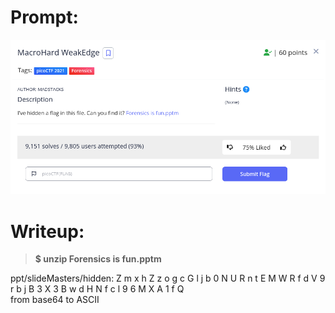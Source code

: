 <h1>
  Prompt:
</h1>

![alt text](prompt.png)

<h1>
  Writeup:
</h1>

> **$ unzip Forensics is fun.pptm**<br> 
<p>ppt/slideMasters/hidden: Z m x h Z z o g c G l j b 0 N U R n t E M W R f d V 9 r b j B 3 X 3 B w d H N f c l 9 6 M X A 1 f Q <br>
from base64 to ASCII</p>
